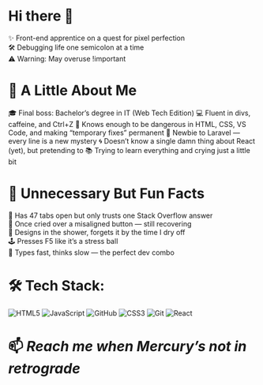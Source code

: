 # Hi there 👋  
✨ Front-end apprentice on a quest for pixel perfection  
🛠️ Debugging life one semicolon at a time  
⚠️ Warning: May overuse !important  

# 💬 A Little About Me  
🎓 Final boss: Bachelor’s degree in IT (Web Tech Edition) 
💻 Fluent in divs, caffeine, and Ctrl+Z 
💾 Knows enough to be dangerous in HTML, CSS, VS Code, and making “temporary fixes” permanent
🧠 Newbie to Laravel — every line is a new mystery
🌀 Doesn’t know a single damn thing about React (yet), but pretending to
📚 Trying to learn everything and crying just a little bit

# 🎨 Unnecessary But Fun Facts  
🧠 Has 47 tabs open but only trusts one Stack Overflow answer  
🥲 Once cried over a misaligned button — still recovering  
🎨 Designs in the shower, forgets it by the time I dry off  
🕹️ Presses F5 like it’s a stress ball  
🐢 Types fast, thinks slow — the perfect dev combo

# 🛠️ Tech Stack:
![HTML5](https://img.shields.io/badge/html5-%23E34F26.svg?style=for-the-badge&logo=html5&logoColor=white) ![JavaScript](https://img.shields.io/badge/javascript-%23323330.svg?style=for-the-badge&logo=javascript&logoColor=%23F7DF1E) ![GitHub](https://img.shields.io/badge/github-%23121011.svg?style=for-the-badge&logo=github&logoColor=white) ![CSS3](https://img.shields.io/badge/css3-%231572B6.svg?style=for-the-badge&logo=css3&logoColor=white) ![Git](https://img.shields.io/badge/git-%23F05033.svg?style=for-the-badge&logo=git&logoColor=white) ![React](https://img.shields.io/badge/react-%2320232a.svg?style=for-the-badge&logo=react&logoColor=%2361DAFB)


# 📫 *Reach me when Mercury’s not in retrograde*
